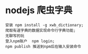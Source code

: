 # nodejs 爬虫字典

~~~
安装 npm install -g xwb_dictionary;
爬取有道字典的数据实现命令行字典功能;
无聊写的玩
登入npm账户  npm login;
npm publish 推送到npm后在输入安装命令
~~~